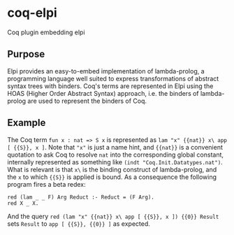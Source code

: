 # coq-elpi
Coq plugin embedding elpi

## Purpose
Elpi provides an easy-to-embed implementation of lambda-prolog, a programming language
well suited to express transformations of abstract syntax trees with binders.
Coq's terms are represented in Elpi using the HOAS (Higher Order Abstract Syntax)
approach, i.e. the binders of lambda-prolog are used to represent the binders of Coq.

## Example
The Coq term `fun x : nat => S x` is represented as `lam "x" {{nat}} x\ app [ {{S}}, x ]`.
Note that `"x"` is just a name hint, and `{{nat}}` is a convenient quotation to
ask Coq to resolve `nat` into the corresponding global constant, internally represented
as something like `(indt "Coq.Init.Datatypes.nat")`. What is relevant is that `x\` is the
binding construct of lambda-prolog, and the `x` to which `{{S}}` is applied is bound.
As a consequence the following program fires a beta redex:
```
red (lam _ _ F) Arg Reduct :- Reduct = (F Arg).
red X _ X.
```
And the query `red (lam "x" {{nat}} x\ app [ {{S}}, x ]) {{0}} Result`
sets `Result` to `app [ {{S}}, {{0}} ]` as expected.

